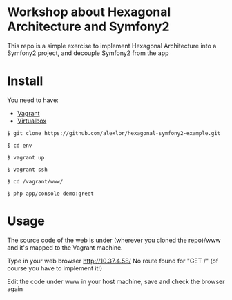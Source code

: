 # Workshop about Hexagonal Architecture and Symfony2

This repo is a simple exercise to implement Hexagonal Architecture into a Symfony2 project, and decouple Symfony2 from the app

Install
=======

You need to have:

 * [Vagrant](https://www.vagrantup.com/downloads.html)
 * [Virtualbox](https://www.virtualbox.org/wiki/Downloads)

```
$ git clone https://github.com/alexlbr/hexagonal-symfony2-example.git
```

```
$ cd env
```

```
$ vagrant up
```

```
$ vagrant ssh
```

```
$ cd /vagrant/www/
```

```
$ php app/console demo:greet
```

Usage
=====

The source code of the web is under (wherever you cloned the repo)/www and it's mapped to the Vagrant machine.

Type in your web browser http://10.37.4.58/
No route found for "GET /" (of course you have to implement it!)

Edit the code under www in your host machine, save and check the browser again